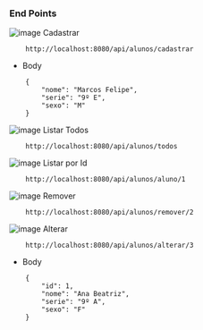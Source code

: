 ### End Points

![image]({"https://img.shields.io/badge/POST-298D46?style=for-the-badge"}) Cadastrar
````
    http://localhost:8080/api/alunos/cadastrar
````
* Body 
````
    {
        "nome": "Marcos Felipe",
        "serie": "9º E",
        "sexo": "M" 
    }
````

![image]({"https://img.shields.io/badge/GET-792DE4?style=for-the-badge"}) Listar Todos
````
    http://localhost:8080/api/alunos/todos
````

![image]({"https://img.shields.io/badge/GET-792DE4?style=for-the-badge"}) Listar por Id
````
    http://localhost:8080/api/alunos/aluno/1
````

![image]({"https://img.shields.io/badge/DELETE-FF0000?style=for-the-badge"}) Remover
````
    http://localhost:8080/api/alunos/remover/2
````

![image]({"https://img.shields.io/badge/put-b9ffcf?style=for-the-badge&textColor=white"}) Alterar
````
    http://localhost:8080/api/alunos/alterar/3
````
* Body
````
    {
        "id": 1,
        "nome": "Ana Beatriz",
        "serie": "9º A",
        "sexo": "F" 
    }
````